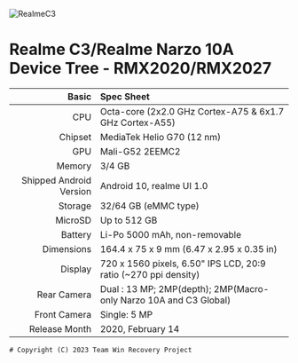 ![RealmeC3](https://github.com/MisterZtr/recovery_device_realme_RMX2020/assets/87061244/1d098ca4-e4a3-4a1f-a2fe-47b180ce5716)

Realme C3/Realme Narzo 10A Device Tree - RMX2020/RMX2027
================================================================

|Basic   | Spec Sheet|
|-------:|:-------------------------|
|CPU     | Octa-core (2x2.0 GHz Cortex-A75 & 6x1.7 GHz Cortex-A55)|
|Chipset | MediaTek Helio G70 (12 nm)|
|GPU     | Mali-G52 2EEMC2|
|Memory  | 3/4 GB|
|Shipped Android Version | Android 10, realme UI 1.0 |
|Storage | 32/64 GB (eMMC type)|
|MicroSD | Up to 512 GB |
|Battery | Li-Po 5000 mAh, non-removable|
|Dimensions | 164.4 x 75 x 9 mm (6.47 x 2.95 x 0.35 in)|
|Display | 720 x 1560 pixels, 6.50" IPS LCD, 20:9 ratio (~270 ppi density)|
|Rear Camera  | Dual : 13 MP; 2MP(depth); 2MP(Macro- only Narzo 10A and C3 Global)|
|Front Camera | Single: 5 MP|
|Release Month | 2020, February 14 | 2020, May 22 |
```
# Copyright (C) 2023 Team Win Recovery Project
```
